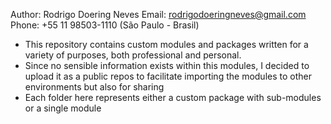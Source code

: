 Author: Rodrigo Doering Neves
Email: rodrigodoeringneves@gmail.com
Phone: +55 11 98503-1110 (São Paulo - Brasil)

- This repository contains custom modules and packages written for a variety of purposes, both professional and personal.
- Since no sensible information exists within this modules, I decided to upload it as a public repos to facilitate importing the modules to other environments but also for sharing   
- Each folder here represents either a custom package with sub-modules or a single module
